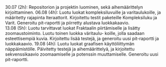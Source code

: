 30.07 (2h): Repositorion ja projektin luominen, sekä aihemäärittelyn kirjoittaminen.
06.08 (4h): Luotu luokat kompleksiluvuille ja varitaulukoille, ja määritetty rajapinta Iteraattorit. Kirjoitettu testit
            paketeille Kompleksiluku ja Varit. Generoitu pit-raportti ja piirretty alustava luokkakaavio.  
13.08 (5h): Luotu tarvittavat luokat Fraktaalin piirtämiselle ja lisätty zoomaustoiminto. Luotu toinen luokka väritaulu-
            koille, jolla saadaan esteettisempiä kuvia. Kirjoitettu lisää testejä, ja generoitu uusi pit-raportti
            ja luokkakaavio.
19.08 (4h): Luotu luokat graafisen käyttöliittymän näppäimistölle. Päivitetty testejä ja aihemäärittelyä, ja kirjoitettu
            sekvenssikaavio zoomaamiselle ja potenssin muuttamiselle. Generoitu uusi pit-raportti.
